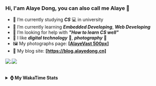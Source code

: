 ### Hi, **I'am Alaye Dong**, you can also call me **Alaye** 👋

- 📖 I’m currently studying ***CS*** 💻 in university
- 🌱 I’m currently learning ***Embedded Developing***, ***Web Developing***
- 🤔 I’m looking for help with ***"How to learn CS well"***
- 🤩 I like ***digital technology*** 📱, ***photography*** 📸
- 🖼️ My photographs page: **[[AlayeVast 500px](https://500px.com.cn/AlayeVast)]**
- 📰 My blog site: **[https://blog.alayedong.cn]**

<!--
[![Alaye's GitHub stats](https://github-readme-stats.vercel.app/api?username=Alaye-Dong&custom_title=Alaye%20Dong`s%20GitHub%20stats&show_icons=true&rank_icon=percentile&theme=transparent&include_all_commits=true&count_private=true)](https://github.com/anuraghazra/github-readme-stats) 
[![Top Langs](https://github-readme-stats.vercel.app/api/top-langs/?username=Alaye-Dong\&layout=compact&theme=transparent)](https://github.com/anuraghazra/github-readme-stats)
-->
<a href="https://github.com/anuraghazra/github-readme-stats">
  <img height=200 align="center" src="https://github-readme-stats.vercel.app/api?username=Alaye-Dong&custom_title=Alaye%20Dong`s%20GitHub%20stats&show_icons=true&rank_icon=percentile&theme=transparent&include_all_commits=true&count_private=true" />
</a>
<a href="https://github.com/anuraghazra/convoychat">
  <img height=200 align="center" src="https://github-readme-stats.vercel.app/api/top-langs/?username=Alaye-Dong&layout=compact&theme=transparent&include_all_commits=true&count_private=true&langs_count=8&card_width=300" />
</a>

<br />
<br />

<div style="display:none"> 
  <img src="https://visitor-badge.laobi.icu/badge?page_id=Alaye-Dong.Alaye-Dong"/>
</div>
<br />

<details>	
  <summary><b> ⌚ My WakaTime Stats </b></summary>

<br />

<!--START_SECTION:waka-->
![Code Time](http://img.shields.io/badge/Code%20Time-417%20hrs%2014%20mins-blue)

![Profile Views](http://img.shields.io/badge/Profile%20Views-0-blue)

![Lines of code](https://img.shields.io/badge/From%20Hello%20World%20I%27ve%20Written-850.0%20thousand%20lines%20of%20code-blue)

**🐱 My GitHub Data** 

> 📦 86.3 kB Used in GitHub's Storage 
 > 
> 🏆 0 Contributions in the Year 2025
 > 
> 🚫 Not Opted to Hire
 > 
> 📜 25 Public Repositories 
 > 
> 🔑 4 Private Repositories 
 > 
**I'm a Night 🦉** 

```text
🌞 Morning                94 commits          ██░░░░░░░░░░░░░░░░░░░░░░░   06.79 % 
🌆 Daytime                436 commits         ████████░░░░░░░░░░░░░░░░░   31.50 % 
🌃 Evening                581 commits         ██████████░░░░░░░░░░░░░░░   41.98 % 
🌙 Night                  273 commits         █████░░░░░░░░░░░░░░░░░░░░   19.73 % 
```
📅 **I'm Most Productive on Thursday** 

```text
Monday                   236 commits         ████░░░░░░░░░░░░░░░░░░░░░   17.05 % 
Tuesday                  159 commits         ███░░░░░░░░░░░░░░░░░░░░░░   11.49 % 
Wednesday                164 commits         ███░░░░░░░░░░░░░░░░░░░░░░   11.85 % 
Thursday                 238 commits         ████░░░░░░░░░░░░░░░░░░░░░   17.20 % 
Friday                   193 commits         ███░░░░░░░░░░░░░░░░░░░░░░   13.95 % 
Saturday                 159 commits         ███░░░░░░░░░░░░░░░░░░░░░░   11.49 % 
Sunday                   235 commits         ████░░░░░░░░░░░░░░░░░░░░░   16.98 % 
```


📊 **This Week I Spent My Time On** 

```text
💬 Programming Languages: 
Python                   6 hrs 34 mins       ███████████████░░░░░░░░░░   61.39 % 
Vue.js                   56 mins             ██░░░░░░░░░░░░░░░░░░░░░░░   08.72 % 
Java                     52 mins             ██░░░░░░░░░░░░░░░░░░░░░░░   08.12 % 
Markdown                 47 mins             ██░░░░░░░░░░░░░░░░░░░░░░░   07.40 % 
TypeScript               29 mins             █░░░░░░░░░░░░░░░░░░░░░░░░   04.61 % 

🔥 Editors: 
PyCharm                  6 hrs 34 mins       ███████████████░░░░░░░░░░   61.31 % 
VS Code                  2 hrs 33 mins       ██████░░░░░░░░░░░░░░░░░░░   23.86 % 
IntelliJ IDEA            1 hr 35 mins        ████░░░░░░░░░░░░░░░░░░░░░   14.83 % 

🐱‍💻 Projects: 
exp1BigDataSpider        3 hrs 37 mins       ████████░░░░░░░░░░░░░░░░░   33.89 % 
Class0303                2 hrs 45 mins       ██████░░░░░░░░░░░░░░░░░░░   25.69 % 
big-event-frontend       1 hr 11 mins        ███░░░░░░░░░░░░░░░░░░░░░░   11.06 % 
JXUT-BST-IO-VitePress-For1 hr 11 mins        ███░░░░░░░░░░░░░░░░░░░░░░   11.05 % 
spring-aop               1 hr 2 mins         ██░░░░░░░░░░░░░░░░░░░░░░░   09.77 % 
```

**I Mostly Code in C** 

```text
TypeScript               6 repos             █████░░░░░░░░░░░░░░░░░░░░   20.00 % 
Java                     3 repos             ██░░░░░░░░░░░░░░░░░░░░░░░   10.00 % 
JavaScript               3 repos             ██░░░░░░░░░░░░░░░░░░░░░░░   10.00 % 
C++                      3 repos             ██░░░░░░░░░░░░░░░░░░░░░░░   10.00 % 
CSS                      1 repo              █░░░░░░░░░░░░░░░░░░░░░░░░   03.33 % 
```



**Timeline**

![Lines of Code chart](https://raw.githubusercontent.com/Alaye-Dong/Alaye-Dong/main/assets/bar_graph.png)


 Last Updated on 18/03/2025 18:48:41 UTC
<!--END_SECTION:waka-->

</details>
